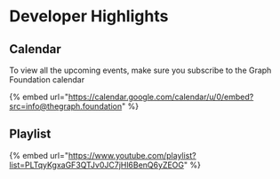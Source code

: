 # Developer Highlights

## Calendar

To view all the upcoming events, make sure you subscribe to the Graph Foundation calendar

{% embed url="https://calendar.google.com/calendar/u/0/embed?src=info@thegraph.foundation" %}

## Playlist

{% embed url="https://www.youtube.com/playlist?list=PLTqyKgxaGF3QTJv0JC7jHl6BenQ6yZEOG" %}